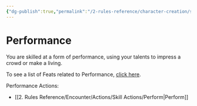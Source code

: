 ```yaml
---
{"dg-publish":true,"permalink":"/2-rules-reference/character-creation/skills/performance/"}
---
```


# Performance

You are skilled at a form of performance, using your talents to impress a crowd or make a living.

To see a list of Feats related to Performance, [click here](https://2e.aonprd.com/Feats.aspx?Traits=144&Skill=Performance).

Performance Actions:
- [[2. Rules Reference/Encounter/Actions/Skill Actions/Perform\|Perform]]